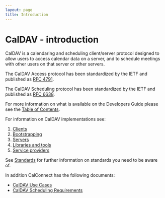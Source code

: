 ```yaml
---
layout: page
title: Introduction
---
```


# CalDAV - introduction

CalDAV is a calendaring and scheduling client/server protocol designed to allow users to access calendar data on a server, and to schedule meetings with other users on that server or other servers.

The CalDAV Access protocol has been standardized by the IETF and published as [RFC 4791](https://tools.ietf.org/html/rfc4791).

The CalDAV Scheduling protocol has been standardized by the IETF and published as [RFC 6638](https://tools.ietf.org/html/rfc6638).

For more information on what is available on the Developers Guide please see the [Table of Contents](/Table-of-Contents/).

For information on CalDAV implementations see:

1. [Clients](../Client-Implementations/)
1. [Bootstrapping](../Bootstrapping/)
1. [Servers](../Server-Implementations/)
1. [Libraries and tools](../libraries/)
1. [Service providers](../services/)

See [Standards](/Appendix/Standards/) for further information on standards you need to be aware of.

In addition CalConnect has the following documents:

   *  [CalDAV Use Cases](http://www.calconnect.org/publications/caldavusecasesv1.0.pdf)
   *  [CalDAV Scheduling Requirements](http://www.calconnect.org/publications/caldavschedulingrequirementsv1.1.pdf)
   

